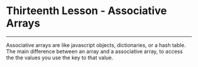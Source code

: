 # Thirteenth Lesson - Associative Arrays
---
Associative arrays are like javascript objects, dictionaries, or a hash table. The main difference between an array and a associative array, to access the the values you use the key to that value.